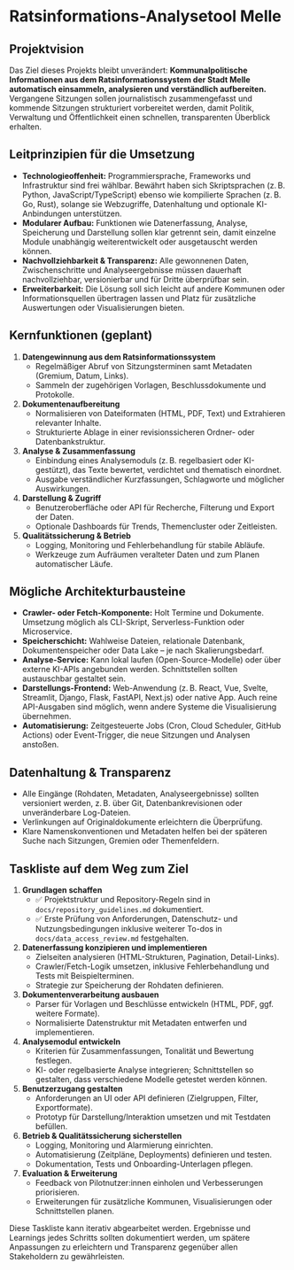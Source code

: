 # Ratsinformations-Analysetool Melle

## Projektvision
Das Ziel dieses Projekts bleibt unverändert: **Kommunalpolitische Informationen aus dem Ratsinformationssystem der Stadt Melle automatisch einsammeln, analysieren und verständlich aufbereiten.** Vergangene Sitzungen sollen journalistisch zusammengefasst und kommende Sitzungen strukturiert vorbereitet werden, damit Politik, Verwaltung und Öffentlichkeit einen schnellen, transparenten Überblick erhalten.

## Leitprinzipien für die Umsetzung
- **Technologieoffenheit:** Programmiersprache, Frameworks und Infrastruktur sind frei wählbar. Bewährt haben sich Skriptsprachen (z. B. Python, JavaScript/TypeScript) ebenso wie kompilierte Sprachen (z. B. Go, Rust), solange sie Webzugriffe, Datenhaltung und optionale KI-Anbindungen unterstützen.
- **Modularer Aufbau:** Funktionen wie Datenerfassung, Analyse, Speicherung und Darstellung sollen klar getrennt sein, damit einzelne Module unabhängig weiterentwickelt oder ausgetauscht werden können.
- **Nachvollziehbarkeit & Transparenz:** Alle gewonnenen Daten, Zwischenschritte und Analyseergebnisse müssen dauerhaft nachvollziehbar, versionierbar und für Dritte überprüfbar sein.
- **Erweiterbarkeit:** Die Lösung soll sich leicht auf andere Kommunen oder Informationsquellen übertragen lassen und Platz für zusätzliche Auswertungen oder Visualisierungen bieten.

## Kernfunktionen (geplant)
1. **Datengewinnung aus dem Ratsinformationssystem**
   - Regelmäßiger Abruf von Sitzungsterminen samt Metadaten (Gremium, Datum, Links).
   - Sammeln der zugehörigen Vorlagen, Beschlussdokumente und Protokolle.
2. **Dokumentenaufbereitung**
   - Normalisieren von Dateiformaten (HTML, PDF, Text) und Extrahieren relevanter Inhalte.
   - Strukturierte Ablage in einer revisionssicheren Ordner- oder Datenbankstruktur.
3. **Analyse & Zusammenfassung**
   - Einbindung eines Analysemoduls (z. B. regelbasiert oder KI-gestützt), das Texte bewertet, verdichtet und thematisch einordnet.
   - Ausgabe verständlicher Kurzfassungen, Schlagworte und möglicher Auswirkungen.
4. **Darstellung & Zugriff**
   - Benutzeroberfläche oder API für Recherche, Filterung und Export der Daten.
   - Optionale Dashboards für Trends, Themencluster oder Zeitleisten.
5. **Qualitätssicherung & Betrieb**
   - Logging, Monitoring und Fehlerbehandlung für stabile Abläufe.
   - Werkzeuge zum Aufräumen veralteter Daten und zum Planen automatischer Läufe.

## Mögliche Architekturbausteine
- **Crawler- oder Fetch-Komponente:** Holt Termine und Dokumente. Umsetzung möglich als CLI-Skript, Serverless-Funktion oder Microservice.
- **Speicherschicht:** Wahlweise Dateien, relationale Datenbank, Dokumentenspeicher oder Data Lake – je nach Skalierungsbedarf.
- **Analyse-Service:** Kann lokal laufen (Open-Source-Modelle) oder über externe KI-APIs angebunden werden. Schnittstellen sollten austauschbar gestaltet sein.
- **Darstellungs-Frontend:** Web-Anwendung (z. B. React, Vue, Svelte, Streamlit, Django, Flask, FastAPI, Next.js) oder native App. Auch reine API-Ausgaben sind möglich, wenn andere Systeme die Visualisierung übernehmen.
- **Automatisierung:** Zeitgesteuerte Jobs (Cron, Cloud Scheduler, GitHub Actions) oder Event-Trigger, die neue Sitzungen und Analysen anstoßen.

## Datenhaltung & Transparenz
- Alle Eingänge (Rohdaten, Metadaten, Analyseergebnisse) sollten versioniert werden, z. B. über Git, Datenbankrevisionen oder unveränderbare Log-Dateien.
- Verlinkungen auf Originaldokumente erleichtern die Überprüfung.
- Klare Namenskonventionen und Metadaten helfen bei der späteren Suche nach Sitzungen, Gremien oder Themenfeldern.

## Taskliste auf dem Weg zum Ziel
1. **Grundlagen schaffen**
   - ✅ Projektstruktur und Repository-Regeln sind in `docs/repository_guidelines.md` dokumentiert.
   - ✅ Erste Prüfung von Anforderungen, Datenschutz- und Nutzungsbedingungen inklusive weiterer To-dos in `docs/data_access_review.md` festgehalten.
2. **Datenerfassung konzipieren und implementieren**
   - Zielseiten analysieren (HTML-Strukturen, Pagination, Detail-Links).
   - Crawler/Fetch-Logik umsetzen, inklusive Fehlerbehandlung und Tests mit Beispielterminen.
   - Strategie zur Speicherung der Rohdaten definieren.
3. **Dokumentenverarbeitung ausbauen**
   - Parser für Vorlagen und Beschlüsse entwickeln (HTML, PDF, ggf. weitere Formate).
   - Normalisierte Datenstruktur mit Metadaten entwerfen und implementieren.
4. **Analysemodul entwickeln**
   - Kriterien für Zusammenfassungen, Tonalität und Bewertung festlegen.
   - KI- oder regelbasierte Analyse integrieren; Schnittstellen so gestalten, dass verschiedene Modelle getestet werden können.
5. **Benutzerzugang gestalten**
   - Anforderungen an UI oder API definieren (Zielgruppen, Filter, Exportformate).
   - Prototyp für Darstellung/Interaktion umsetzen und mit Testdaten befüllen.
6. **Betrieb & Qualitätssicherung sicherstellen**
   - Logging, Monitoring und Alarmierung einrichten.
   - Automatisierung (Zeitpläne, Deployments) definieren und testen.
   - Dokumentation, Tests und Onboarding-Unterlagen pflegen.
7. **Evaluation & Erweiterung**
   - Feedback von Pilotnutzer:innen einholen und Verbesserungen priorisieren.
   - Erweiterungen für zusätzliche Kommunen, Visualisierungen oder Schnittstellen planen.

Diese Taskliste kann iterativ abgearbeitet werden. Ergebnisse und Learnings jedes Schritts sollten dokumentiert werden, um spätere Anpassungen zu erleichtern und Transparenz gegenüber allen Stakeholdern zu gewährleisten.
